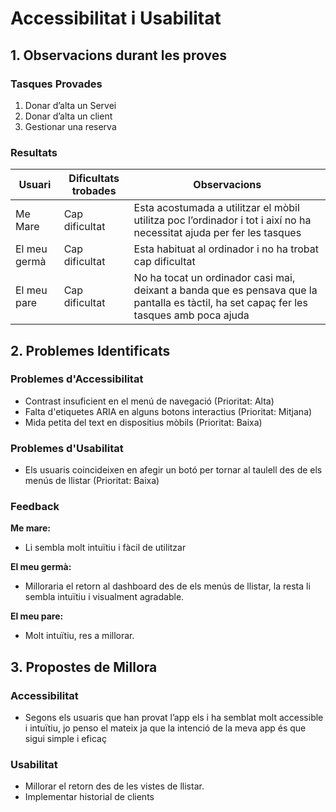 # Accessibilitat i Usabilitat

## 1. Observacions durant les proves

### Tasques Provades

1. Donar d’alta un Servei
2. Donar d’alta un client
3. Gestionar una reserva

### Resultats

| Usuari       | Dificultats trobades | Observacions                                                                                                                             |
| ------------ | -------------------- | ---------------------------------------------------------------------------------------------------------------------------------------- |
| Me Mare      | Cap dificultat       | Esta acostumada a utilitzar el mòbil utilitza poc l’ordinador i tot i així no ha necessitat ajuda per fer les tasques                    |
| El meu germà | Cap dificultat       | Esta habituat al ordinador i no ha trobat cap dificultat                                                                                 |
| El meu pare  | Cap dificultat       | No ha tocat un ordinador casi mai, deixant a banda que es pensava que la pantalla es tàctil, ha set capaç fer les tasques amb poca ajuda |

## 2. Problemes Identificats

### Problemes d'Accessibilitat

- Contrast insuficient en el menú de navegació (Prioritat: Alta)
- Falta d'etiquetes ARIA en alguns botons interactius (Prioritat: Mitjana)
- Mida petita del text en dispositius mòbils (Prioritat: Baixa)

### Problemes d'Usabilitat

- Els usuaris coincideixen en afegir un botó per tornar al taulell des de els menús de llistar (Prioritat: Baixa)

### Feedback

**Me mare:**

- Li sembla molt intuïtiu i fàcil de utilitzar

**El meu germà:**

- Milloraria el retorn al dashboard des de els menús de llistar, la resta li sembla intuïtiu i visualment agradable.

**El meu pare:**

- Molt intuïtiu, res a millorar.

## 3. Propostes de Millora

### Accessibilitat

- Segons els usuaris que han provat l’app els i ha semblat molt accessible i intuïtiu, jo penso el mateix ja que la intenció de la meva app és que sigui simple i eficaç

### Usabilitat

- Millorar el retorn des de les vistes de llistar.
- Implementar historial de clients
